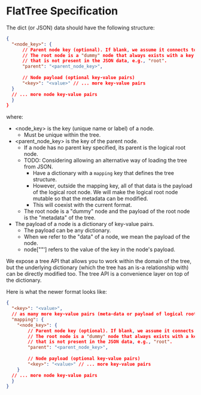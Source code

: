 # FlatTree Specification

The dict (or JSON) data should have the following structure:

```json
{
  "<node_key>": {
      // Parent node key (optional). If blank, we assume it connects to the root node.
      // The root node is a "dummy" node that always exists with a key
      // that is not present in the JSON data, e.g., "root".
      "parent": "<parent_node_key>",
          
      // Node payload (optional key-value pairs)
      "<key>": "<value>" // ... more key-value pairs
  }
  // ... more node key-value pairs
  }
}
```

where:

- <node_key> is the key (unique name or label) of a node.
  - Must be unique within the tree.
- <parent_node_key> is the key of the parent node.
  - If a node has no parent key specified, its parent is the logical root node.
  - TODO: Considering allowing an alternative way of loading the tree from JSON.
    - Have a dictionary with a `mapping` key that defines the tree structure.
    - However, outside the mapping key, all of that data is the payload of the
      logical root node. We will make the logical root node mutable so that
      the metadata can be modified.
    - This will coexist with the current format.
  - The root node is a "dummy" node and the payload of the root node
    is the "metadata" of the tree.
- The payload of a node is a dictionary of key-value pairs.
  - The payload can be any dictionary.
  - When we refer to the "data" of a node, we mean the payload of the node.
  - node["<key>"'] refers to the value of the key in the node's payload.
  
We expose a tree API that allows you to work within the domain of the tree,
but the underlying dictionary (which the tree has an is-a relationship with)
can be directly modified too. The tree API is a convenience layer on top of
the dictionary.

Here is what the newer format looks like:

```json
{
  "<key>": "<value>",
  // as many more key-value pairs (meta-data or payload of logical root)
  "mapping": {
    "<node_key>": {
        // Parent node key (optional). If blank, we assume it connects to the root node.
        // The root node is a "dummy" node that always exists with a key
        // that is not present in the JSON data, e.g., "root".
        "parent": "<parent_node_key>",
            
        // Node payload (optional key-value pairs)
        "<key>": "<value>" // ... more key-value pairs
    }
  // ... more node key-value pairs
  }
}


